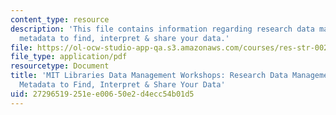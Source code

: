 ```yaml
---
content_type: resource
description: 'This file contains information regarding research data management: using
  metadata to find, interpret & share your data.'
file: https://ol-ocw-studio-app-qa.s3.amazonaws.com/courses/res-str-002-data-management-spring-2016/27296519251ee00650e2d4ecc54b01d5_MITRES_STR_002S16_usngmeta.pdf
file_type: application/pdf
resourcetype: Document
title: 'MIT Libraries Data Management Workshops: Research Data Management:  Using
  Metadata to Find, Interpret & Share Your Data'
uid: 27296519-251e-e006-50e2-d4ecc54b01d5
---
```

